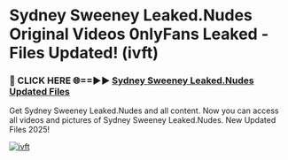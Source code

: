 # Sydney Sweeney Leaked.Nudes Original Videos 0nlyFans Leaked - Files Updated! (ivft)

<h3>🔴 CLICK HERE 🌐==►► <a href="https://tinyurl.com/52m3yx9h" rel="nofollow">Sydney Sweeney Leaked.Nudes Updated Files</a></h3>

Get Sydney Sweeney Leaked.Nudes and all content. Now you can access all videos and pictures of Sydney Sweeney Leaked.Nudes. New Updated Files 2025!

[![ivft](https://i.imgur.com/TnHtlc8.gif)](https://tinyurl.com/52m3yx9h)

